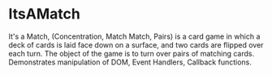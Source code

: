 # ItsAMatch
It's a Match, (Concentration, Match Match, Pairs) is a card game in which a deck of cards is laid face down on a surface, and two cards are flipped over each turn. The object of the game is to turn over pairs of matching cards. Demonstrates manipulation of DOM, Event Handlers, Callback functions.
